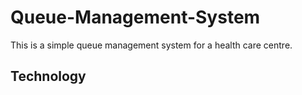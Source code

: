 # Queue-Management-System

This is a simple queue management system for a health care centre.

## Technology
